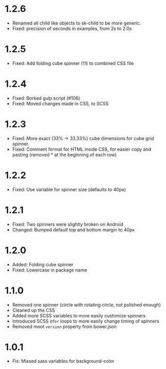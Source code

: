 # 1.2.6

* Renamed all child like objects to sk-child to be more generic.
* Fixed: precision of seconds in examples, from 2s to 2.0s

# 1.2.5

* Fixed: Add folding cube spinner (11) to combined CSS file

# 1.2.4

* Fixed: Borked gulp script (#106)
* Fixed: Moved changes made in CSS, to SCSS

# 1.2.3

* Fixed: More exact (33% -> 33.33%) cube dimensions for cube grid spinner
* Fixed: Comment format for HTML inside CSS, for easier copy and pasting (removed * at the beginning of each row)

# 1.2.2

* Fixed: Use variable for spinner size (defaults to 40px)

# 1.2.1

* Fixed: Two spinners were slightly broken on Android
* Changed: Bumped default top and bottom margin to 40px

# 1.2.0

* Added: Folding cube spinner
* Fixed: Lowercase in package name

# 1.1.0

* Removed one spinner (circle with rotating circle, not polished enough)
* Cleaned up the CSS
* Added more SCSS variables to more easily customize spinners
* Introduced SCSS `@for` loops to more easily change timing of spinners
* Removed moot `version` property from bower.json


# 1.0.1

* Fix: Missed sass variables for background-color
